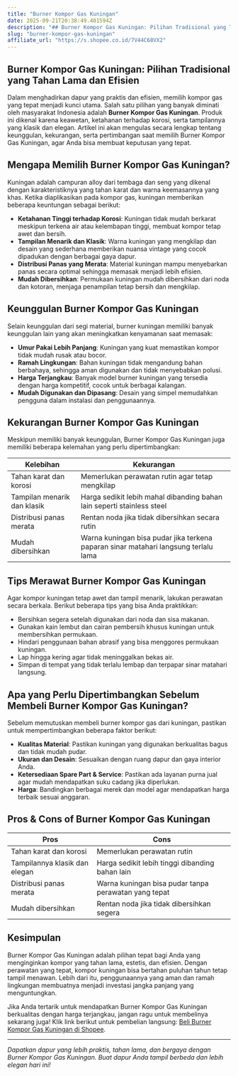 ```yaml
---
title: "Burner Kompor Gas Kuningan"
date: 2025-09-21T20:38:49.401594Z
description: "## Burner Kompor Gas Kuningan: Pilihan Tradisional yang Tahan Lama dan Efisien..."
slug: "burner-kompor-gas-kuningan"
affiliate_url: "https://s.shopee.co.id/7V44C68VX2"
---
```

## Burner Kompor Gas Kuningan: Pilihan Tradisional yang Tahan Lama dan Efisien

Dalam menghadirkan dapur yang praktis dan efisien, memilih kompor gas yang tepat menjadi kunci utama. Salah satu pilihan yang banyak diminati oleh masyarakat Indonesia adalah **Burner Kompor Gas Kuningan**. Produk ini dikenal karena keawetan, ketahanan terhadap korosi, serta tampilannya yang klasik dan elegan. Artikel ini akan mengulas secara lengkap tentang keunggulan, kekurangan, serta pertimbangan saat memilih Burner Kompor Gas Kuningan, agar Anda bisa membuat keputusan yang tepat.

## Mengapa Memilih Burner Kompor Gas Kuningan?

Kuningan adalah campuran alloy dari tembaga dan seng yang dikenal dengan karakteristiknya yang tahan karat dan warna keemasannya yang khas. Ketika diaplikasikan pada kompor gas, kuningan memberikan beberapa keuntungan sebagai berikut:

- **Ketahanan Tinggi terhadap Korosi**: Kuningan tidak mudah berkarat meskipun terkena air atau kelembapan tinggi, membuat kompor tetap awet dan bersih.
- **Tampilan Menarik dan Klasik**: Warna kuningan yang mengkilap dan desain yang sederhana memberikan nuansa vintage yang cocok dipadukan dengan berbagai gaya dapur.
- **Distribusi Panas yang Merata**: Material kuningan mampu menyebarkan panas secara optimal sehingga memasak menjadi lebih efisien.
- **Mudah Dibersihkan**: Permukaan kuningan mudah dibersihkan dari noda dan kotoran, menjaga penampilan tetap bersih dan mengkilap.

## Keunggulan Burner Kompor Gas Kuningan

Selain keunggulan dari segi material, burner kuningan memiliki banyak keunggulan lain yang akan meningkatkan kenyamanan saat memasak:

- **Umur Pakai Lebih Panjang**: Kuningan yang kuat memastikan kompor tidak mudah rusak atau bocor.
- **Ramah Lingkungan**: Bahan kuningan tidak mengandung bahan berbahaya, sehingga aman digunakan dan tidak menyebabkan polusi.
- **Harga Terjangkau**: Banyak model burner kuningan yang tersedia dengan harga kompetitif, cocok untuk berbagai kalangan.
- **Mudah Digunakan dan Dipasang**: Desain yang simpel memudahkan pengguna dalam instalasi dan penggunaannya.

## Kekurangan Burner Kompor Gas Kuningan

Meskipun memiliki banyak keunggulan, Burner Kompor Gas Kuningan juga memiliki beberapa kelemahan yang perlu dipertimbangkan:

| Kelebihan | Kekurangan |
|------------|--------------|
| Tahan karat dan korosi | Memerlukan perawatan rutin agar tetap mengkilap |
| Tampilan menarik dan klasik | Harga sedikit lebih mahal dibanding bahan lain seperti stainless steel |
| Distribusi panas merata | Rentan noda jika tidak dibersihkan secara rutin |
| Mudah dibersihkan | Warna kuningan bisa pudar jika terkena paparan sinar matahari langsung terlalu lama |

## Tips Merawat Burner Kompor Gas Kuningan

Agar kompor kuningan tetap awet dan tampil menarik, lakukan perawatan secara berkala. Berikut beberapa tips yang bisa Anda praktikkan:

- Bersihkan segera setelah digunakan dari noda dan sisa makanan.
- Gunakan kain lembut dan cairan pembersih khusus kuningan untuk membersihkan permukaan.
- Hindari penggunaan bahan abrasif yang bisa menggores permukaan kuningan.
- Lap hingga kering agar tidak meninggalkan bekas air.
- Simpan di tempat yang tidak terlalu lembap dan terpapar sinar matahari langsung.

## Apa yang Perlu Dipertimbangkan Sebelum Membeli Burner Kompor Gas Kuningan?

Sebelum memutuskan membeli burner kompor gas dari kuningan, pastikan untuk mempertimbangkan beberapa faktor berikut:

- **Kualitas Material**: Pastikan kuningan yang digunakan berkualitas bagus dan tidak mudah pudar.
- **Ukuran dan Desain**: Sesuaikan dengan ruang dapur dan gaya interior Anda.
- **Ketersediaan Spare Part & Service**: Pastikan ada layanan purna jual agar mudah mendapatkan suku cadang jika diperlukan.
- **Harga**: Bandingkan berbagai merek dan model agar mendapatkan harga terbaik sesuai anggaran.

## Pros & Cons of Burner Kompor Gas Kuningan

| **Pros** | **Cons** |
|------------|--------------|
| Tahan karat dan korosi | Memerlukan perawatan rutin |
| Tampilannya klasik dan elegan | Harga sedikit lebih tinggi dibanding bahan lain |
| Distribusi panas merata | Warna kuningan bisa pudar tanpa perawatan yang tepat |
| Mudah dibersihkan | Rentan noda jika tidak dibersihkan segera |

## Kesimpulan

Burner Kompor Gas Kuningan adalah pilihan tepat bagi Anda yang menginginkan kompor yang tahan lama, estetis, dan efisien. Dengan perawatan yang tepat, kompor kuningan bisa bertahan puluhan tahun tetap tampil menawan. Lebih dari itu, penggunaannya yang aman dan ramah lingkungan membuatnya menjadi investasi jangka panjang yang menguntungkan.

Jika Anda tertarik untuk mendapatkan Burner Kompor Gas Kuningan berkualitas dengan harga terjangkau, jangan ragu untuk membelinya sekarang juga! Klik link berikut untuk pembelian langsung: [Beli Burner Kompor Gas Kuningan di Shopee](https://s.shopee.co.id/7V44C68VX2).

---

*Dapatkan dapur yang lebih praktis, tahan lama, dan bergaya dengan Burner Kompor Gas Kuningan. Buat dapur Anda tampil berbeda dan lebih elegan hari ini!*